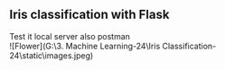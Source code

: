 ## Iris classification with Flask  <br>
Test it local server also postman <br>
![Flower](G:\3. Machine Learning-24\Iris Classification-24\static\images.jpeg)
